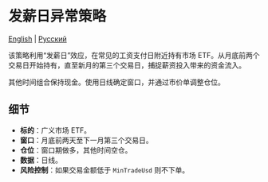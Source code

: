 # 发薪日异常策略

[English](README.md) | [Русский](README_ru.md)

该策略利用“发薪日”效应，在常见的工资支付日附近持有市场 ETF。从月底前两个交易日开始持有，直至新月的第三个交易日，捕捉薪资投入带来的资金流入。

其他时间组合保持现金。使用日线确定窗口，并通过市价单调整仓位。

## 细节

- **标的**：广义市场 ETF。
- **窗口**：月底前两天至下一月第三个交易日。
- **仓位**：窗口期做多，其他时间空仓。
- **数据**：日线。
- **风险控制**：如果交易金额低于 `MinTradeUsd` 则不下单。
